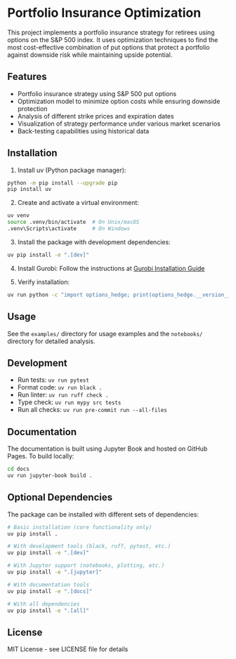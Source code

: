 # Portfolio Insurance Optimization

This project implements a portfolio insurance strategy for retirees using options on the S&P 500 index. It uses optimization techniques to find the most cost-effective combination of put options that protect a portfolio against downside risk while maintaining upside potential.

## Features

- Portfolio insurance strategy using S&P 500 put options
- Optimization model to minimize option costs while ensuring downside protection
- Analysis of different strike prices and expiration dates
- Visualization of strategy performance under various market scenarios
- Back-testing capabilities using historical data

## Installation

1. Install uv (Python package manager):
```bash
python -m pip install --upgrade pip
pip install uv
```

2. Create and activate a virtual environment:
```bash
uv venv
source .venv/bin/activate  # On Unix/macOS
.venv\Scripts\activate     # On Windows
```

3. Install the package with development dependencies:
```bash
uv pip install -e ".[dev]"
```

4. Install Gurobi:
Follow the instructions at [Gurobi Installation Guide](https://www.gurobi.com/documentation/quickstart.html)

5. Verify installation:
```bash
uv run python -c "import options_hedge; print(options_hedge.__version__)"
```

## Usage

See the `examples/` directory for usage examples and the `notebooks/` directory for detailed analysis.

## Development

- Run tests: `uv run pytest`
- Format code: `uv run black .`
- Run linter: `uv run ruff check .`
- Type check: `uv run mypy src tests`
- Run all checks: `uv run pre-commit run --all-files`

## Documentation

The documentation is built using Jupyter Book and hosted on GitHub Pages. To build locally:

```bash
cd docs
uv run jupyter-book build .
```

## Optional Dependencies

The package can be installed with different sets of dependencies:

```bash
# Basic installation (core functionality only)
uv pip install .

# With development tools (black, ruff, pytest, etc.)
uv pip install -e ".[dev]"

# With Jupyter support (notebooks, plotting, etc.)
uv pip install -e ".[jupyter]"

# With documentation tools
uv pip install -e ".[docs]"

# With all dependencies
uv pip install -e ".[all]"
```

## License

MIT License - see LICENSE file for details